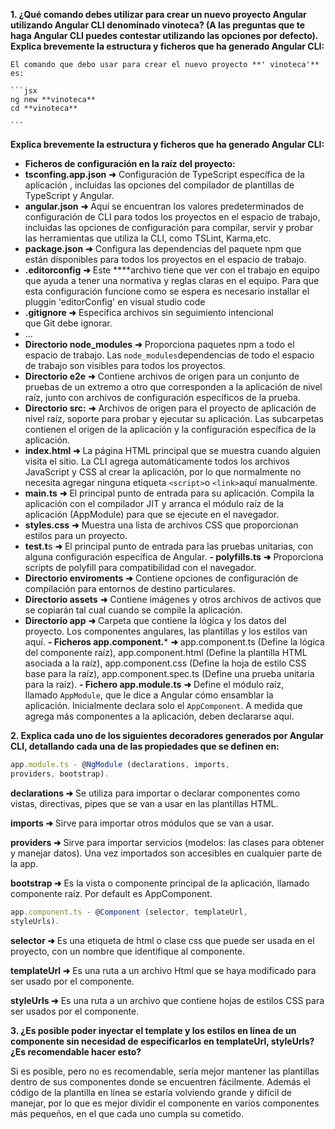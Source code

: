   **1. ¿Qué comando debes utilizar para crear un nuevo proyecto Angular utilizando Angular CLI denominado vinoteca? (A las preguntas que te haga Angular CLI puedes contestar utilizando las opciones por defecto). Explica brevemente la estructura y ficheros que ha generado Angular CLI:**
    
    El comando que debo usar para crear el nuevo proyecto **' vinoteca'** es:
    
    ```jsx
    ng new **vinoteca**
    cd **vinoteca**
    
    ```

**Explica brevemente la estructura y ficheros que ha generado Angular CLI:**

- **Ficheros de configuración en la raíz del proyecto:**
- **tsconfing.app.json** **➜** Configuración de TypeScript específica de la aplicación , incluidas las opciones del compilador de plantillas de TypeScript y Angular.
- **angular.json** **➜** Aquí  se encuentran los valores predeterminados de configuración de CLI para todos los proyectos en el espacio de trabajo, incluidas las opciones de configuración para compilar, servir y probar las herramientas que utiliza la CLI, como TSLint, Karma,etc.
- **package.json** **➜** Configura las dependencias del paquete npm que están disponibles para todos los proyectos en el espacio de trabajo.
- **.editorconfig** **➜** Este ****archivo tiene que ver con el trabajo en equipo que ayuda a tener una normativa y reglas claras en el equipo. Para que esta configuración funcione como se espera es necesario installar el pluggin 'editorConfig' en visual studio code
- **.gitignore ➜** Especifica archivos sin seguimiento intencional que Git debe ignorar.
- …
- **Directorio node_modules** **➜** Proporciona paquetes npm a todo el espacio de  trabajo. Las `node_modules`dependencias de todo el espacio de trabajo son visibles para todos los proyectos.
- **Directorio e2e** **➜** Contiene archivos de origen para un conjunto de pruebas de un extremo a otro que corresponden a la aplicación de nivel raíz, junto con archivos de configuración específicos de la prueba.
- **Directorio src:** **➜** Archivos de origen para el proyecto de aplicación de nivel raíz, soporte para probar y ejecutar su aplicación. Las subcarpetas contienen el origen de la aplicación y la configuración específica de la aplicación.
- **index.html ➜**  La página HTML principal que se muestra cuando alguien visita el sitio. La CLI agrega automáticamente todos los archivos JavaScript y CSS al crear la aplicación, por lo que normalmente no necesita agregar ninguna etiqueta `<script>`o `<link>`aquí manualmente.
- **main.ts** **➜** El principal punto de entrada para su aplicación. Compila la aplicación con el compilador JIT y arranca el módulo raíz de la aplicación (AppModule) para que se ejecute en el navegador.
- **styles.css** **➜**  Muestra una lista de archivos CSS que proporcionan estilos para un proyecto.
- **test.t**s **➜** El principal punto de entrada para las pruebas unitarias, con alguna configuración específica de Angular.
**- polyfills.ts** **➜**  Proporciona scripts de polyfill para compatibilidad con el navegador.
- **Directorio enviroments** **➜** Contiene opciones de configuración de compilación para entornos de destino particulares.
- **Directorio assets** **➜**  Contiene imágenes y otros archivos de activos que se copiarán tal cual cuando se compile la aplicación.
- **Directorio app** **➜** Carpeta que contiene la lógica y los datos del proyecto. Los componentes angulares, las plantillas y los estilos van aquí.
**- Ficheros app.component.*** **➜**  app.component.ts (Define la lógica del componente raíz), app.component.html (Define la plantilla HTML asociada a la raíz), app.component.css (Define la hoja de estilo CSS base para la raíz), app.component.spec.ts (Define una prueba unitaria para la raíz).
**- Fichero app.module.ts** **➜** Define el módulo raíz, llamado `AppModule`, que le dice a Angular cómo ensamblar la aplicación. Inicialmente declara solo el `AppComponent`. A medida que agrega más componentes a la aplicación, deben declararse aquí.

**2. Explica cada uno de los siguientes decoradores generados por Angular CLI, detallando cada una de las propiedades que se definen en:**

```jsx
app.module.ts - @NgModule (declarations, imports,
providers, bootstrap).
```

**declarations ➜** Se utiliza para importar o declarar componentes como vistas, directivas, pipes  que se van a usar en las plantillas HTML.

**imports ➜** Sirve para importar otros módulos que se van a usar.

**providers ➜** Sirve para importar servicios (modelos: las clases para obtener y manejar datos). Una vez importados son accesibles en cualquier parte de la app.

**bootstrap ➜** Es la vista o componente principal de la aplicación, llamado componente raíz.  Por default es  AppComponent.

```jsx
app.component.ts - @Component (selector, templateUrl,
styleUrls).
```

**selector ➜** Es una etiqueta de html o clase css que puede ser usada en el proyecto, con un nombre que identifique al componente.

**templateUrl ➜** Es una ruta a un archivo Html que se haya modificado para ser usado por el componente.

**styleUrls ➜** Es una ruta a un archivo que contiene hojas de estilos CSS para ser usados por el componente.

**3. ¿Es posible poder inyectar el template y los estilos en línea de un componente sin necesidad de especificarlos en templateUrl, styleUrls? ¿Es recomendable hacer esto?**

Si es posible, pero no es recomendable, sería mejor mantener las plantillas dentro de sus componentes donde se encuentren fácilmente. Además el código de la plantilla en línea se estaría volviendo grande y difícil de manejar, por lo que es mejor dividir el componente en varios componentes más pequeños, en el que cada uno cumpla su cometido.